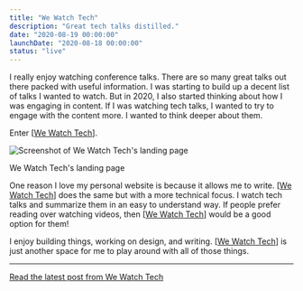```yaml
---
title: "We Watch Tech"
description: "Great tech talks distilled."
date: "2020-08-19 00:00:00"
launchDate: "2020-08-18 00:00:00"
status: "live"
---
```


I really enjoy watching conference talks. There are so many great talks out there packed with useful information. I was starting to build up a decent list of talks I wanted to watch. But in 2020, I also started thinking about how I was engaging in content. If I was watching tech talks, I wanted to try to engage with the content more. I wanted to think deeper about them.

Enter [[We Watch Tech]].

![Screenshot of We Watch Tech's landing page](/assets/projects/we-watch-tech/landing-page.png)

<div class="text-xs text-center">We Watch Tech's landing page</div>

One reason I love my personal website is because it allows me to write. [[We Watch Tech]] does the same but with a more technical focus. I watch tech talks and summarize them in an easy to understand way. If people prefer reading over watching videos, then [[We Watch Tech]] would be a good option for them!

I enjoy building things, working on design, and writing. [[We Watch Tech]] is just another space for me to play around with all of those things.

---

<footer>

[Read the latest post from We Watch Tech](https://wewatch.tech)

</footer>

[//begin]: # "Autogenerated link references for markdown compatibility"
[We Watch Tech]: we-watch-tech "we-watch-tech"
[//end]: # "Autogenerated link references"
